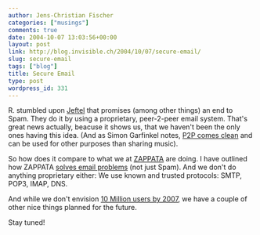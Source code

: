 ```yaml
---
author: Jens-Christian Fischer
categories: ["musings"]
comments: true
date: 2004-10-07 13:03:56+00:00
layout: post
link: http://blog.invisible.ch/2004/10/07/secure-email/
slug: secure-email
tags: ["blog"]
title: Secure Email
type: post
wordpress_id: 331
---
```


R. stumbled upon [Jeftel](http://www.jeftel.com/jeftel/Home/Home2.cfm) that promises (among other things) an end to Spam. They do it by using a proprietary, peer-2-peer email system. That's great news actually, beacuse it shows us, that we haven't been the only ones having this idea. (And as Simon Garfinkel notes, [P2P comes clean](http://www.technologyreview.com/articles/04/10/wo_garfinkel100704.asp?p=0) and can be used for other purposes than sharing music).

So how does it compare to what we at [ZAPPATA](http://www.zappatanetworks.com) are doing. I have outlined how ZAPPATA [solves email problems](http://www.zappatanetworks.com/news/7) (not just Spam). And we don't do anything proprietary either: We use known and trusted protocols: SMTP, POP3, IMAP, DNS. 

And while we don't envision [10 Million users by 2007](http://software.silicon.com/security/0,39024655,39124448,00.htm), we have a couple of other nice things planned for the future. 

Stay tuned!
